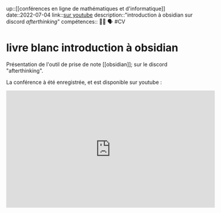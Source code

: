 up::[[conférences en ligne de mathématiques et d'informatique]]
date::2022-07-04
link::[sur youtube](https://www.youtube.com/watch?v=dbP_hD5qWOE&t=632s)
description::"introduction à obsidian sur discord _afterthinking_"
compétences:: 🧑‍🏫 🗣️
#CV 
# livre blanc introduction à obsidian
Présentation de l'outil de prise de note [[obsidian]]; sur le discord "afterthinking".

La conférence à été enregistrée, et est disponible sur youtube :


<iframe width="560" height="315" src="https://www.youtube-nocookie.com/embed/dbP_hD5qWOE" title="YouTube video player" frameborder="0" allow="accelerometer; autoplay; clipboard-write; encrypted-media; gyroscope; picture-in-picture" allowfullscreen></iframe>

